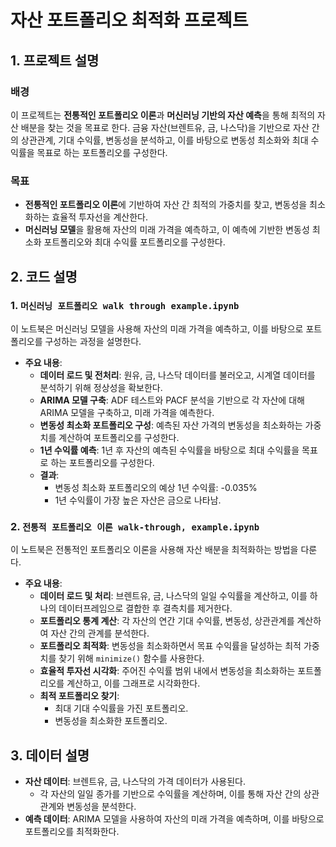 # 자산 포트폴리오 최적화 프로젝트

## 1. 프로젝트 설명

### 배경
이 프로젝트는 **전통적인 포트폴리오 이론**과 **머신러닝 기반의 자산 예측**을 통해 최적의 자산 배분을 찾는 것을 목표로 한다. 금융 자산(브렌트유, 금, 나스닥)을 기반으로 자산 간의 상관관계, 기대 수익률, 변동성을 분석하고, 이를 바탕으로 변동성 최소화와 최대 수익률을 목표로 하는 포트폴리오를 구성한다.

### 목표
- **전통적인 포트폴리오 이론**에 기반하여 자산 간 최적의 가중치를 찾고, 변동성을 최소화하는 효율적 투자선을 계산한다.
- **머신러닝 모델**을 활용해 자산의 미래 가격을 예측하고, 이 예측에 기반한 변동성 최소화 포트폴리오와 최대 수익률 포트폴리오를 구성한다.

## 2. 코드 설명

### 1. `머신러닝 포트폴리오 walk through example.ipynb`
이 노트북은 머신러닝 모델을 사용해 자산의 미래 가격을 예측하고, 이를 바탕으로 포트폴리오를 구성하는 과정을 설명한다.

- **주요 내용**:
  - **데이터 로드 및 전처리**: 원유, 금, 나스닥 데이터를 불러오고, 시계열 데이터를 분석하기 위해 정상성을 확보한다.
  - **ARIMA 모델 구축**: ADF 테스트와 PACF 분석을 기반으로 각 자산에 대해 ARIMA 모델을 구축하고, 미래 가격을 예측한다.
  - **변동성 최소화 포트폴리오 구성**: 예측된 자산 가격의 변동성을 최소화하는 가중치를 계산하여 포트폴리오를 구성한다.
  - **1년 수익률 예측**: 1년 후 자산의 예측된 수익률을 바탕으로 최대 수익률을 목표로 하는 포트폴리오를 구성한다.
  - **결과**:
    - 변동성 최소화 포트폴리오의 예상 1년 수익률: -0.035%
    - 1년 수익률이 가장 높은 자산은 금으로 나타남.

### 2. `전통적 포트폴리오 이론 walk-through, example.ipynb`
이 노트북은 전통적인 포트폴리오 이론을 사용해 자산 배분을 최적화하는 방법을 다룬다.

- **주요 내용**:
  - **데이터 로드 및 처리**: 브렌트유, 금, 나스닥의 일일 수익률을 계산하고, 이를 하나의 데이터프레임으로 결합한 후 결측치를 제거한다.
  - **포트폴리오 통계 계산**: 각 자산의 연간 기대 수익률, 변동성, 상관관계를 계산하여 자산 간의 관계를 분석한다.
  - **포트폴리오 최적화**: 변동성을 최소화하면서 목표 수익률을 달성하는 최적 가중치를 찾기 위해 `minimize()` 함수를 사용한다.
  - **효율적 투자선 시각화**: 주어진 수익률 범위 내에서 변동성을 최소화하는 포트폴리오를 계산하고, 이를 그래프로 시각화한다.
  - **최적 포트폴리오 찾기**:
    - 최대 기대 수익률을 가진 포트폴리오.
    - 변동성을 최소화한 포트폴리오.

## 3. 데이터 설명

- **자산 데이터**: 브렌트유, 금, 나스닥의 가격 데이터가 사용된다.
  - 각 자산의 일일 종가를 기반으로 수익률을 계산하며, 이를 통해 자산 간의 상관관계와 변동성을 분석한다.
- **예측 데이터**: ARIMA 모델을 사용하여 자산의 미래 가격을 예측하며, 이를 바탕으로 포트폴리오를 최적화한다.


